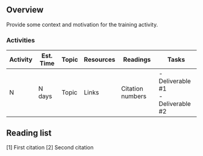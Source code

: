 
## Overview

Provide some context and motivation for the training activity.

### Activities

| Activity | Est. Time   |  Topic      | Resources | Readings | Tasks                                   |
| -------- | ----------- | ----------- | --------- | -------- | --------------------------------------- |
| N        | N days      | Topic       | Links     | Citation numbers         | - Deliverable #1 <br> - Deliverable #2 |


## Reading list
\[1] First citation
\[2] Second citation
